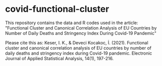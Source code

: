 # covid-functional-cluster
This repository contains the data and R codes used in the article: "Functional Cluster and Canonical Correlation Analysis of EU Countries by Number of Daily Deaths and Stringency Index During Covid-19 Pandemic"

Please cite this as:
Keser, I. K., & Deveci Kocakoc, İ. (2021). Functional cluster and canonical correlation analysis of EU countries by number of daily deaths and stringency index during Covid-19 pandemic. Electronic Journal of Applied Statistical Analysis, 14(1), 197-216.




